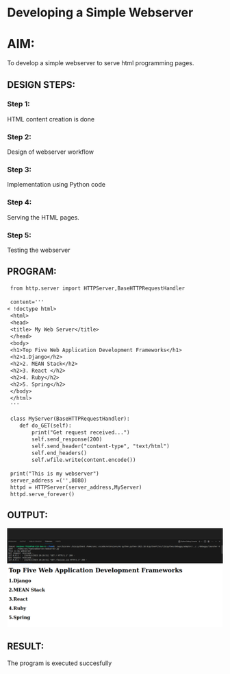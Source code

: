 # Developing a Simple Webserver

# AIM:

To develop a simple webserver to serve html programming pages.

## DESIGN STEPS:

### Step 1:

HTML content creation is done

### Step 2:

Design of webserver workflow

### Step 3:

Implementation using Python code

### Step 4:

Serving the HTML pages.

### Step 5:

Testing the webserver

## PROGRAM:
```
 from http.server import HTTPServer,BaseHTTPRequestHandler

 content='''
< !doctype html>
 <html>
 <head>
 <title> My Web Server</title>
 </head>
 <body>
 <h1>Top Five Web Application Development Frameworks</h1>
 <h2>1.Django</h2>
 <h2>2. MEAN Stack</h2>
 <h2>3. React </h2>
 <h2>4. Ruby</h2>
 <h2>5. Spring</h2>
 </body>
 </html>
 '''

 class MyServer(BaseHTTPRequestHandler):
    def do_GET(self):
        print("Get request received...")
        self.send_response(200) 
        self.send_header("content-type", "text/html")       
        self.end_headers()
        self.wfile.write(content.encode())

 print("This is my webserver") 
 server_address =('',8080)
 httpd = HTTPServer(server_address,MyServer)
 httpd.serve_forever()
```

## OUTPUT:
![Server_output](serveroutput-1.png)
![Clinetoutput](clinetouput.png)

## RESULT:
The program is executed succesfully

